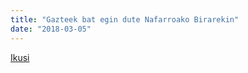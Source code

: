 ```yaml
---
title: "Gazteek bat egin dute Nafarroako Birarekin"
date: "2018-03-05"
---
```

[Ikusi](https://guaixe.eus/altsasu/1520280612250-gazteek-bat-egin-dute-nafarroako-birarekin)
